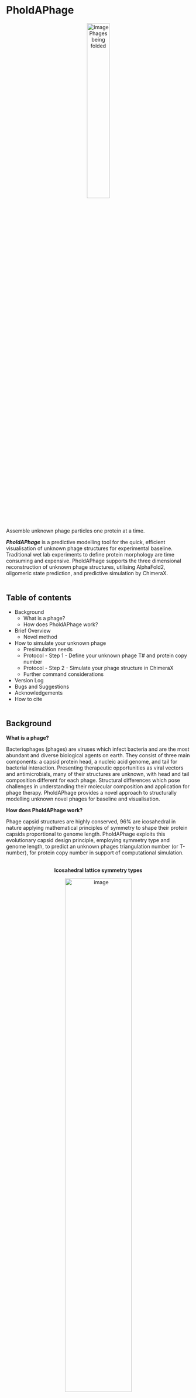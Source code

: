 # PholdAPhage

<p align="center"> 
  <img width=35% height=auto alt="image Phages being folded" src="https://github.com/user-attachments/assets/5eac2c23-ecb9-48d6-9bc2-ec433d377eea" />
</p>


Assemble unknown phage particles one protein at a time.

**_PholdAPhage_** is a predictive modelling tool for the quick, efficient visualisation of unknown phage structures for experimental baseline. Traditional wet lab experiments to define protein morphology are time consuming and expensive. PholdAPhage supports the three dimensional reconstruction of unknown phage structures, utilising AlphaFold2, oligomeric state prediction, and predictive simulation by ChimeraX. 
<br><br>

<h2> Table of contents</h2>

- Background
   - What is a phage?
   - How does PholdAPhage work?
- Brief Overview
   - Novel method
- How to simulate your unknown phage
   - Presimulation needs
   - Protocol - Step 1 - Define your unknown phage T# and protein copy number
   - Protocol - Step 2 - Simulate your phage structure in ChimeraX
   - Further command considerations
- Version Log
- Bugs and Suggestions
- Acknowledgements
- How to cite
<br><br>

<h2>Background</h2>

**What is a phage?**

Bacteriophages (phages) are viruses which infect bacteria and are the most abundant and diverse biological agents on earth. They consist of three main components: a capsid protein head, a nucleic acid genome, and tail for bacterial interaction. Presenting therapeutic opportunities as viral vectors and antimicrobials, many of their structures are unknown, with head and tail composition different for each phage. Structural differences which pose challenges in understanding their molecular composition and application for phage therapy. PholdAPhage provides a novel approach to structurally modelling unknown novel phages for baseline and visualisation.

**How does PholdAPhage work?**

Phage capsid structures are highly conserved, 96% are icosahedral in nature applying mathematical principles of symmetry to shape their protein capsids proportional to genome length. PholdAPhage exploits this evolutionary capsid design principle, employing symmetry type and genome length, to predict an unknown phages triangulation number (or T-number), for protein copy number in support of computational simulation. 
<br><br>

<p align="center"><strong>Icosahedral lattice symmetry types</strong></p>
<p align="center">
<img width=60% height=auto alt="image" src="https://github.com/user-attachments/assets/7fa14d17-31ab-4bb2-a8e7-650c98bc8568" />
</p>
<p align="center">
  Figure 1: Example of differing icosahedral lattices employing the theory of viral symmetry for T=7 phage capsids in support of increased capsid size. 
</p>
<br><br>

<p align="center"><strong>Casper-Klug formula</strong></p>

<p align="center"> 
  <img width=80% height=auto alt="image Casper-Klug formula" src="https://github.com/user-attachments/assets/3fce8eaa-7787-44c4-8c60-4c9758d3f2f4" />
</p>
<p align="center">
  Figure 2: Casper-Klug formula for viral symmetry to determine T-number and capsid protein number. The Theory is built on 60 identical subunits organized on the 20 triangles creating the faces of the icosahedral shape.
</p>
<br><br>
Example: A phage genome length of ~5,000bps, by research indicates a phage capsid T# of 1. A T#=1 capsid incorporates 60 major capsid proteins simulated across the capsid structure. hkcage parameters would be (h, k) as (1, 0) for T# (1,0)=1^2 + 1x0 + 0^2 = 1. More infromation at [Viral Zone](https://viralzone.expasy.org/8577)
<br><br>

<h2>Brief overview</h2>

**Novel method**
<!--<br><br>
<img width=100% height=auto alt="image" src="https://github.com/user-attachments/assets/391993b5-6674-49e5-891c-766dc3367faa" />
<br><br>-->
<img width=100% height=auto alt="image" src="https://github.com/user-attachments/assets/73cbb970-c9e8-4f32-a47d-26bcb74b4c97" />
<br><br> 

Using the Casper-Klug (CK) Theory of viral symmetry:
- Step 1: defines your phage's capsid triangulation number (T#) by the Genome-to-T-number model, with Genome length is proportional to capsid size for DNA packaging.
- Step 2: takes your T# and it's (h, k) parameters to simulate the protein copy number across a phage capsid structure in ChimeraX, using it's sym automation tool using inbuilt mathematical formulae. 
<br><br>

<h2>How to simulate your unknown phage</h2>

**<mark>Pre-simulation needs</mark>**
- You will need to know you phage genome length.
- You will need your phage genome annotated, and proteins folded, for use. To do this, visit [Phold](https://github.com/gbouras13/phold), [Phyntenny](https://github.com/susiegriggo/Phynteny), and [ColabFold](https://github.com/sokrypton/ColabFold).
- Have downloaded ChimeraX to your working computer. 
<br><br>

**<mark>STEP 1 - Define your unknown phage T# and protein copy number</mark>**

1. Define your T-number (T#)

   Use your genome length (in bps) to determine your T#. If you know your phage capsid diameter, this can also help. To determine your phages T# you can start with the following links:

   - [The Missing Tailed Phages: Prediction of Small Capsid Candidates](https://pmc.ncbi.nlm.nih.gov/articles/PMC7762592/)
   - link 2
   - link 3 
  
Note: 
- Some T#s overlap in genome size and bps number. In this sennario, consider which T# is most common, stable for your phage type based off litrature. In this case, it might be possible that you will need to set up multiple versions for visuliasation and review. 


2. Define your T# parameters for use in simulation.

   The Casper-Klug formula uses h, k parameters to define the T# based on symmetry. Therefore, knowing your T# you can work backwards to determine what these will be using the formula.


   For example for a T# of 1 your (h, k) values would be  (1, 0) in support of the following 1 =_1_^2 + _1x0_ +_0_^2. In this sense you can work to find yours. Here are a few examples: 

   - T#7 or (2 ,1) = _2_^2 + _2x1_ +_1_^2
   - T#9 or (3 ,0) = _3_^2 + _3x0_ +_0_^2
   - T#13 or (3 ,1) = _3_^2 + _3x1_ +_1_^2


   Following this same train of though, use your T# to determine your formula parameters.
   

3. Define your protein copy number

   The rules of geometric icosahedral symmetry indicate an increase of 1 for T# would see an increase of 60 asymmetric units. Following this rule, a T=1 will have 60 asymmetric units, a T=2 would have 120, and a T=13 would have 780 asymmetric units.

   Based off this thinking, use your T# to determine how many assymetric units you will see when sym'ed.


<br><br>

**<mark>STEP 2 - Simulate your phage structure in ChimeraX</mark>**

1. If you don't have ChimeraX installed, download the [latest copy](https://www.cgl.ucsf.edu/chimerax/download.html) and install it.
2. Open your capsid protein .pdb file

   ```bash
   open 1CD3
   ```

   Note:
   
   Use 'open ~/Desktop/.../file_location/file_name.pdb' for local files, or 'open 1CD3' for PDB bank files.
    
   Multiple proteins can be open in the same working file at once.

4. Save the session as your working file. Complete by pasting below in the command line or through main menu with File/Save.

   ```bash
   save session
   ```

5. Create your hkcage. Copy and paste the following into the command line of ChimeraX and update (Default)
   
   ```bash
   hkcage 1 0 radius 120.0 edgeRadius 1.0 orientation '222' sphereFactor 1.0 alpha hexagonal color white
   ```

Where:
- T0(h,k) parameters for T# e.g. Hkcage 1 0 sets up a T=1, size based on Casper Klug theory (h,k)=h2+hk+k2. More information here
- Radius increases and decreases size of the hkcage to support your surface area, density and protein size needs (as default use 120.0 and then modify if needed)  If wanting to increase size use the same command line again but include replace true at the end to overwrite the initial Hkcage structure.
- Edge radius how thick you want your Hkcage axes to be. Default 0.5
- Orientation determines your symmetry type i.e. 222 for icosahedral symmetry with 2 fold at the x,y and z axis.
- Sphere factor determines how ‘spherical’ you want the icosahedral shape, with 1.0 being the most spherical like, and 0.0 being most icosahedral like (ie can see where the pentagons create the icosahedral shape).
- Lattice type default hexagonal. For other lattice types see here.
- Lattice colour what colour you want the Hkcage to display as. 

This will set up and visualise your Hkcage. For more information on the parameters you can change, visit here and here. 

5. Move your protein to sit on your hkcage at the site of one of your pentagons. Placing at the site of a pentagon enables the simulation.
   
   This step is done manually using the right mouse tools located in the top main menu bar. To do this you will need to have some understanding of your proteins orientation and oligomeric state.

7. Sym your protein across the Hkcage. Input command string into ChimeraX command line (Default)

   ```bash
   Sym #1 #2 I,222
   ```
Where:
- #1 is your protein structure model ID
- #2 is your Hkcage model ID
- i indicates icosahedral symmetry requires
- 222, is 2 fold at x,y,z symmetry

For different symmetry types see here.


To include more proteins in the simulation.

With the simulation still open:
1. type _open name.pdb_ in the command line (where _open name_ is the name of your file)
2. move and place the new protein on your hkcage where you require it using ChimeraX _right mouse tools_
3. run another _Sym_ command by typing _sym #x #y i,222_ where:
   - x = the protein models ID,
   - y = the hkcage models ID,
   - i indicates the symmetry type (i being icosahedral),
   - and _222_ syms it as two-fold symmetry on the X, Y, and Z axis.
   For more options go see [ChimeraX Sym command page](https://www.cgl.ucsf.edu/chimerax/docs/user/commands/sym.html).
<br><br>

Further command considerations:
   - Colour by protein ITPM confidence level using command _color bfactor palette alphafold_
   - Include [XYZ-axis](https://www.rbvi.ucsf.edu/chimerax//docs/user/formats/bild.html#:~:text=BILD%20is%20a%20simple%20text,measure%20inertia%2C%203D%20object%20formats) for easier capsid/hkcage orientation. Noting X is red, Y is yellow, and Z is blue.



<h2>Version log</h2>
PholdAPhage is a novel method to unknown phage development in 2025. Current release V1.
<br><br>

<h2>Bugs and Suggestions</h2>
If you come across bugs with PholdAPhage, or would like to make any suggestions to improve the method, please open an issue or email renee.green@flinders.edu.au  
<br><br>

<h2>Acknowledgements</h2>
Molecular graphics images were produced using the UCSF Chimera package from the Computer Graphics Laboratory, University of California, San Francisco (supported by NIH P41 RR-01081). Annotation analysis and protein folding to support development of this methods completed using Pawsey Supercomputing Research Centre (Perth, Australia) which is funded by the Australian Government. 
<br><br>

<h2>How to cite</h2>

If you use **PholdAPhage**, I would recommend a citation in your manuscript along the lines of:

All predictive modelling of phages were done using the PholdAPhage modelling protocol (Green et al. 2023). Specifically, genome annotations completed with Pharokka v ___ (Bouras, et al. 2023), and Phynteny (Grigson, et al 2025). Folds completed with AlphaFold2, with ogliomeric predictions completed with XXXXXX (Grigson, et al 2025). Predictive modelling and simulation completed by UCSF ChimeraX package and sym command by the Computer Graphics Laboratory, University of California, San Francisco, and UCSF ChimeraX package hkcage command by Luque Lab at San Diego State University. with funding from the NSF.

With the following full citations for the constituent tools below where relevant:

- George Bouras, Roshan Nepal, Ghais Houtak, Alkis James Psaltis, Peter-John Wormald, Sarah Vreugde, Pharokka: a fast scalable bacteriophage annotation tool, Bioinformatics, Volume 39, Issue 1, January 2023, btac776, https://doi.org/10.1093/bioinformatics/btac776
- Grigson, S.R., Bouras, G., Papudeshi, B., Mallawaarachchi, V., Roach, M.J., Decewicz, P., & Edwards, R.A. (2025). Synteny-aware functional annotation of bacteriophage genomes with Phynteny. bioRxiv, 2025.07.28.667340. https://doi.org/10.1101/2025.07.28.667340.
- Grigson, S.R. ...
- Jumper, J. et al. “Highly accurate protein structure prediction with AlphaFold.” Nature, 596, pages 583–589 (2021). DOI: 10.1038/s41586-021-03819-2
- Pettersen, E.F., Goddard, T.D., Huang, C.C., Couch, G.S., Greenblatt, D.M., Meng, E.C., and Ferrin, T.E. "UCSF Chimera - A Visualization System for Exploratory Research and Analysis." J. Comput. Chem. 25:1605-1612 (2004). http://www.cgl.ucsf.edu/chimera
- Mirdita, M. et al. “ColabFold: Making protein folding accessible to all.” Nature Methods, 19, pages 679–682 (2022). DOI: 10.1038/s41592-022-01488-1



